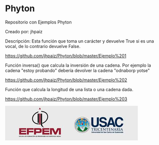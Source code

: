 # Phyton
Repositorio con Ejemplos Phyton

Creado por: jhpaiz 

Descripción: Esta función que toma un carácter y devuelve True si es una vocal, de lo contrario devuelve False.

https://github.com/jhpaiz/Phyton/blob/master/Ejemplo%201

Función inversa() que calcula la inversión de una cadena. Por ejemplo la cadena "estoy probando" debería devolver la cadena "odnaborp yotse"

https://github.com/jhpaiz/Phyton/blob/master/Ejemplo%202

Función que calcula la longitud de una lista o una cadena dada.

https://github.com/jhpaiz/Phyton/blob/master/Ejemplo%203

![Screenshot](logo.png)
